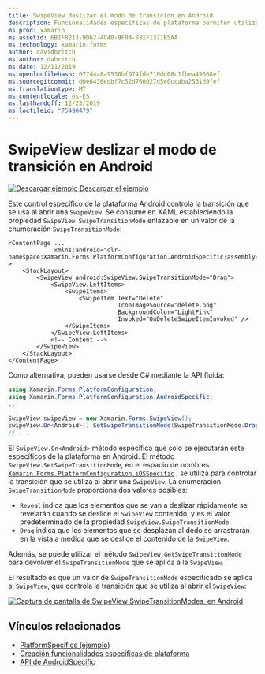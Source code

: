 ```yaml
---
title: SwipeView deslizar el modo de transición en Android
description: Funcionalidades específicas de plataforma permiten utilizar la funcionalidad que solo está disponible en una plataforma concreta, sin necesidad de implementar los representadores personalizados o los efectos. En este artículo se explica cómo consumir el específico de la plataforma Android que controla la transición que se usa al abrir un SwipeView.
ms.prod: xamarin
ms.assetid: 6B1F8213-9D62-4C40-9F04-881F1371B5AA
ms.technology: xamarin-forms
author: davidbritch
ms.author: dabritch
ms.date: 12/11/2019
ms.openlocfilehash: 077d4a8a9530bf074fde710dd08c1fbea49668ef
ms.sourcegitcommit: d0e6436edbf7c52d760027d5e0ccaba2531d9fef
ms.translationtype: MT
ms.contentlocale: es-ES
ms.lasthandoff: 12/25/2019
ms.locfileid: "75490479"
---
```

# <a name="swipeview-swipe-transition-mode-on-android"></a>SwipeView deslizar el modo de transición en Android

[![Descargar ejemplo](~/media/shared/download.png) Descargar el ejemplo](https://docs.microsoft.com/samples/xamarin/xamarin-forms-samples/userinterface-platformspecifics)

Este control específico de la plataforma Android controla la transición que se usa al abrir una `SwipeView`. Se consume en XAML estableciendo la propiedad `SwipeView.SwipeTransitionMode` enlazable en un valor de la enumeración `SwipeTransitionMode`:

```xaml
<ContentPage ...
             xmlns:android="clr-namespace:Xamarin.Forms.PlatformConfiguration.AndroidSpecific;assembly=Xamarin.Forms.Core" >
    <StackLayout>
        <SwipeView android:SwipeView.SwipeTransitionMode="Drag">
            <SwipeView.LeftItems>
                <SwipeItems>
                    <SwipeItem Text="Delete"
                               IconImageSource="delete.png"
                               BackgroundColor="LightPink"
                               Invoked="OnDeleteSwipeItemInvoked" />
                </SwipeItems>
            </SwipeView.LeftItems>
            <!-- Content -->
        </SwipeView>
    </StackLayout>
</ContentPage>
```

Como alternativa, pueden usarse desde C# mediante la API fluida:

```csharp
using Xamarin.Forms.PlatformConfiguration;
using Xamarin.Forms.PlatformConfiguration.AndroidSpecific;
...

SwipeView swipeView = new Xamarin.Forms.SwipeView();
swipeView.On<Android>().SetSwipeTransitionMode(SwipeTransitionMode.Drag);
// ...
```

El `SwipeView.On<Android>` método especifica que solo se ejecutarán este específicos de la plataforma en Android. El método `SwipeView.SetSwipeTransitionMode`, en el espacio de nombres [`Xamarin.Forms.PlatformConfiguration.iOSSpecific`](xref:Xamarin.Forms.PlatformConfiguration.iOSSpecific) , se utiliza para controlar la transición que se utiliza al abrir una `SwipeView`. La enumeración `SwipeTransitionMode` proporciona dos valores posibles:

- `Reveal` indica que los elementos que se van a deslizar rápidamente se revelarán cuando se deslice el `SwipeView` contenido, y es el valor predeterminado de la propiedad `SwipeView.SwipeTransitionMode`.
- `Drag` indica que los elementos que se desplazan al dedo se arrastrarán en la vista a medida que se deslice el contenido de la `SwipeView`.

Además, se puede utilizar el método `SwipeView.GetSwipeTransitionMode` para devolver el `SwipeTransitionMode` que se aplica a la `SwipeView`.

El resultado es que un valor de `SwipeTransitionMode` especificado se aplica al `SwipeView`, que controla la transición que se utiliza al abrir el `SwipeView`:

[![Captura de pantalla de SwipeView SwipeTransitionModes, en Android](swipeview-swipetransitionmode-images/swipetransitionmode.png "SwipeTransitionModes en Android")](swipeview-swipetransitionmode-images/swipetransitionmode-large.png#lightbox "SwipeTransitionModes en Android")

## <a name="related-links"></a>Vínculos relacionados

- [PlatformSpecifics (ejemplo)](https://docs.microsoft.com/samples/xamarin/xamarin-forms-samples/userinterface-platformspecifics)
- [Creación funcionalidades específicas de plataforma](~/xamarin-forms/platform/platform-specifics/index.md#creating-platform-specifics)
- [API de AndroidSpecific](xref:Xamarin.Forms.PlatformConfiguration.AndroidSpecific)
